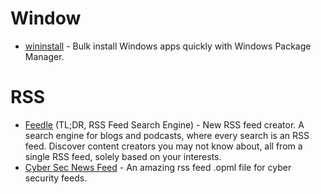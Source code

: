 # Window

-   [wininstall](https://winstall.app/) - Bulk install Windows apps quickly with Windows Package Manager.

# RSS

-   [Feedle](https://feedle.world/) (TL;DR, RSS Feed Search Engine) - New RSS feed creator. A search engine for blogs and podcasts, where every search is an RSS feed. Discover content creators you may not know about, all from a single RSS feed, solely based on your interests.
- [Cyber Sec News Feed](https://gist.github.com/sathwikv143/ca4d98330bfadceef2f23f6324bd614e) - An amazing rss feed .opml file for cyber security feeds.